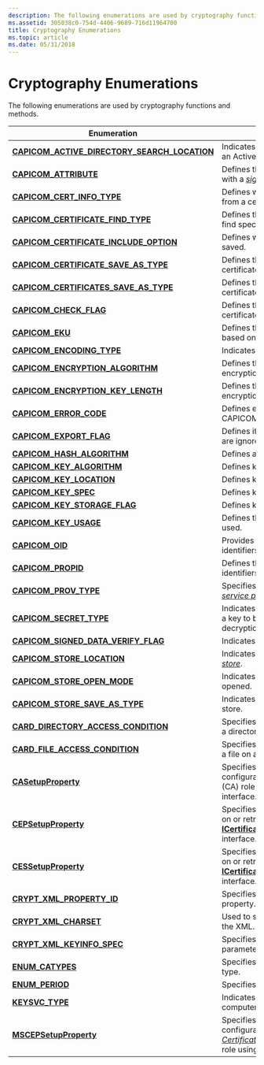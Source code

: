 ```yaml
---
description: The following enumerations are used by cryptography functions and methods.
ms.assetid: 305038c0-754d-4406-9689-716d11964700
title: Cryptography Enumerations
ms.topic: article
ms.date: 05/31/2018
---
```


# Cryptography Enumerations

The following enumerations are used by cryptography functions and methods.



| Enumeration                                                                                      | Description                                                                                                                                                                                                                                                                                     |
|--------------------------------------------------------------------------------------------------|-------------------------------------------------------------------------------------------------------------------------------------------------------------------------------------------------------------------------------------------------------------------------------------------------|
| [**CAPICOM\_ACTIVE\_DIRECTORY\_SEARCH\_LOCATION**](capicom-active-directory-search-location.md) | Indicates the location to be searched for an Active Directory [*certificate store*](../secgloss/c-gly.md).                                                                                                                            |
| [**CAPICOM\_ATTRIBUTE**](capicom-attribute.md)                                                  | Defines the kind of attribute associated with a [*signature*](../secgloss/d-gly.md).                                                                                                                                                  |
| [**CAPICOM\_CERT\_INFO\_TYPE**](capicom-cert-info-type.md)                                      | Defines what information is to be queried from a certificate.                                                                                                                                                                                                                                   |
| [**CAPICOM\_CERTIFICATE\_FIND\_TYPE**](capicom-certificate-find-type.md)                        | Defines the type of search criteria used to find specific certificates.                                                                                                                                                                                                                         |
| [**CAPICOM\_CERTIFICATE\_INCLUDE\_OPTION**](capicom-certificate-include-option.md)              | Defines which certificates in a chain are saved.                                                                                                                                                                                                                                                |
| [**CAPICOM\_CERTIFICATE\_SAVE\_AS\_TYPE**](capicom-certificate-save-as-type.md)                 | Defines the format of a file that contains certificate information.                                                                                                                                                                                                                             |
| [**CAPICOM\_CERTIFICATES\_SAVE\_AS\_TYPE**](capicom-certificates-save-as-type.md)               | Defines the format of a file that contains certificates information.                                                                                                                                                                                                                            |
| [**CAPICOM\_CHECK\_FLAG**](capicom-check-flag.md)                                               | Defines the conditions for which a certificate chain is to be checked.                                                                                                                                                                                                                          |
| [**CAPICOM\_EKU**](capicom-eku.md)                                                              | Defines the extended key usage names based on where they can be used.                                                                                                                                                                                                                           |
| [**CAPICOM\_ENCODING\_TYPE**](capicom-encoding-type.md)                                         | Indicates the encoding type used.                                                                                                                                                                                                                                                               |
| [**CAPICOM\_ENCRYPTION\_ALGORITHM**](capicom-encryption-algorithm.md)                           | Defines the algorithms to be used in encryption and decryption.                                                                                                                                                                                                                                 |
| [**CAPICOM\_ENCRYPTION\_KEY\_LENGTH**](capicom-encryption-key-length.md)                        | Defines the [*key length*](../secgloss/k-gly.md) to be used in encryption.                                                                                                                                                                          |
| [**CAPICOM\_ERROR\_CODE**](capicom-error-code.md)                                               | Defines error codes that are returned by CAPICOM.                                                                                                                                                                                                                                               |
| [**CAPICOM\_EXPORT\_FLAG**](capicom-export-flag.md)                                             | Defines if any private key export errors are ignored.                                                                                                                                                                                                                                           |
| [**CAPICOM\_HASH\_ALGORITHM**](capicom-hash-algorithm.md)                                       | Defines a hash algorithm.                                                                                                                                                                                                                                                                       |
| [**CAPICOM\_KEY\_ALGORITHM**](capicom-key-algorithm.md)                                         | Defines key algorithms.                                                                                                                                                                                                                                                                         |
| [**CAPICOM\_KEY\_LOCATION**](capicom-key-location.md)                                           | Defines key location types.                                                                                                                                                                                                                                                                     |
| [**CAPICOM\_KEY\_SPEC**](capicom-key-spec.md)                                                   | Defines key specifications.                                                                                                                                                                                                                                                                     |
| [**CAPICOM\_KEY\_STORAGE\_FLAG**](capicom-key-storage-flag.md)                                  | Defines key storage flags.                                                                                                                                                                                                                                                                      |
| [**CAPICOM\_KEY\_USAGE**](capicom-key-usage.md)                                                 | Defines the ways in which a key can be used.                                                                                                                                                                                                                                                    |
| [**CAPICOM\_OID**](capicom-oid.md)                                                              | Provides the names for CAPICOM object identifiers.                                                                                                                                                                                                                                              |
| [**CAPICOM\_PROPID**](capicom-propid.md)                                                        | Defines the CAPICOM property identifiers.                                                                                                                                                                                                                                                       |
| [**CAPICOM\_PROV\_TYPE**](capicom-prov-type.md)                                                 | Specifies the type of [*cryptographic service provider*](../secgloss/c-gly.md).                                                                                                                             |
| [**CAPICOM\_SECRET\_TYPE**](capicom-secret-type.md)                                             | Indicates the kind of secret used to derive a key to be used for encryption or decryption of data.                                                                                                                                                                                              |
| [**CAPICOM\_SIGNED\_DATA\_VERIFY\_FLAG**](capicom-signed-data-verify-flag.md)                   | Indicates the encoding type used.                                                                                                                                                                                                                                                               |
| [**CAPICOM\_STORE\_LOCATION**](capicom-store-location.md)                                       | Indicates the location of a [*certificate store*](../secgloss/c-gly.md).                                                                                                                                                              |
| [**CAPICOM\_STORE\_OPEN\_MODE**](capicom-store-open-mode.md)                                    | Indicates how a certificate store is to be opened.                                                                                                                                                                                                                                              |
| [**CAPICOM\_STORE\_SAVE\_AS\_TYPE**](capicom-store-save-as-type.md)                             | Indicates the encoding of a certificate store.                                                                                                                                                                                                                                                  |
| [**CARD\_DIRECTORY\_ACCESS\_CONDITION**](card-directory-access-condition.md)                    | Specifies access control permissions for a directory on a [*smart card*](../secgloss/s-gly.md).                                                                                                                                                     |
| [**CARD\_FILE\_ACCESS\_CONDITION**](card-file-access-condition.md)                              | Specifies access control permissions for a file on a smart card.                                                                                                                                                                                                                                |
| [**CASetupProperty**](/windows/win32/api/casetup/ne-casetup-casetupproperty)                                         | Specifies a property type for setup and configuration of a [*certification authority*](../secgloss/c-gly.md) (CA) role when using the [**ICertSrvSetup**](/windows/desktop/api/Casetup/nn-casetup-icertsrvsetup) interface.                                   |
| [**CEPSetupProperty**](/windows/win32/api/casetup/ne-casetup-cepsetupproperty)                                                     | Specifies a property type that can be set on or retrieved from an [**ICertificateEnrollmentPolicyServerSetup**](/windows/desktop/api/Casetup/nn-casetup-icertificateenrollmentpolicyserversetup) interface.                                                                                                                         |
| [**CESSetupProperty**](/windows/win32/api/casetup/ne-casetup-cessetupproperty)                                                     | Specifies a property type that can be set on or retrieved from an [**ICertificateEnrollmentServerSetup**](/windows/desktop/api/Casetup/nn-casetup-icertificateenrollmentserversetup) interface.                                                                                                                                     |
| [**CRYPT\_XML\_PROPERTY\_ID**](/windows/desktop/api/Cryptxml/ne-cryptxml-crypt_xml_property_id)                                        | Specifies the type and usage of the XML property.                                                                                                                                                                                                                                               |
| [**CRYPT\_XML\_CHARSET**](/windows/desktop/api/Cryptxml/ne-cryptxml-crypt_xml_charset)                                                 | Used to specify the character set used in the XML.                                                                                                                                                                                                                                              |
| [**CRYPT\_XML\_KEYINFO\_SPEC**](/windows/desktop/api/Cryptxml/ne-cryptxml-crypt_xml_keyinfo_spec)                                      | Specifies values for the *dwKeyInfoSpec* parameter in the [**CryptXmlSign**](/windows/desktop/api/Cryptxml/nf-cryptxml-cryptxmlsign) function.                                                                                                                                                                                        |
| [**ENUM\_CATYPES**](/windows/desktop/api/Certsrv/ne-certsrv-enum_catypes)                                                            | Specifies a [*certification authority*](../secgloss/c-gly.md) (CA) type.                                                                                                                                                  |
| [**ENUM\_PERIOD**](/windows/desktop/api/celib/ne-celib-enum_period)                                                              | Specifies the units of a time span.                                                                                                                                                                                                                                                             |
| [**KEYSVC\_TYPE**](keysvc-type.md)                                                              | Indicates whether a key applies to a computer or a service.                                                                                                                                                                                                                                     |
| [**MSCEPSetupProperty**](/windows/win32/api/casetup/ne-casetup-mscepsetupproperty)                                                 | Specifies a property type for setup and configuration of a Microsoft [*Simple Certificate Enrollment Protocol*](../secgloss/s-gly.md) (SCEP) role using [**IMSCEPSetup**](/windows/desktop/api/Casetup/nn-casetup-imscepsetup). |



 

 

 

